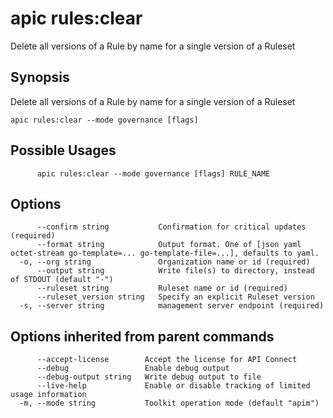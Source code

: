 # apic rules:clear

Delete all versions of a Rule by name for a single version of a Ruleset

## Synopsis

Delete all versions of a Rule by name for a single version of a Ruleset

```
apic rules:clear --mode governance [flags]
```

## Possible Usages

```
      apic rules:clear --mode governance [flags] RULE_NAME
```

## Options

```
      --confirm string           Confirmation for critical updates (required)
      --format string            Output format. One of [json yaml octet-stream go-template=... go-template-file=...], defaults to yaml.
  -o, --org string               Organization name or id (required)
      --output string            Write file(s) to directory, instead of STDOUT (default "-")
      --ruleset string           Ruleset name or id (required)
      --ruleset_version string   Specify an explicit Ruleset version
  -s, --server string            management server endpoint (required)
```

## Options inherited from parent commands

```
      --accept-license        Accept the license for API Connect
      --debug                 Enable debug output
      --debug-output string   Write debug output to file
      --live-help             Enable or disable tracking of limited usage information
  -m, --mode string           Toolkit operation mode (default "apim")
```
